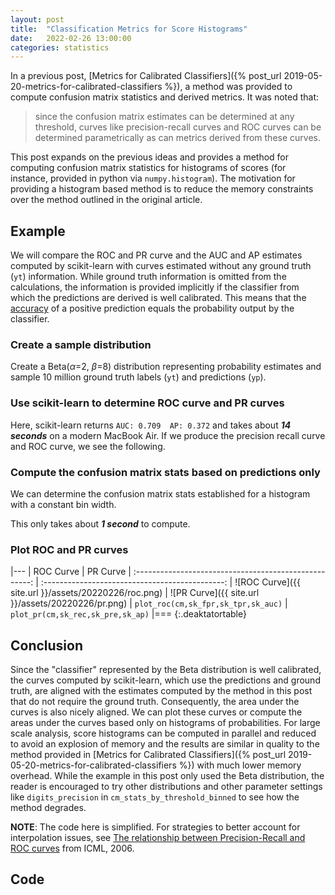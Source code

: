 ```yaml
---
layout: post
title:  "Classification Metrics for Score Histograms"
date:   2022-02-26 13:00:00
categories: statistics
---
```


In a previous post, [Metrics for Calibrated Classifiers]({% post_url 2019-05-20-metrics-for-calibrated-classifiers %}), a method was provided to compute confusion matrix
statistics and derived metrics.  It was noted that:

> since the confusion matrix estimates can be determined at any threshold,
> curves like precision-recall curves and ROC curves can be determined
> parametrically as can metrics derived from these curves.

This post expands on the previous ideas and provides a method for computing
confusion matrix statistics for histograms of scores (for instance, provided
in python via `numpy.histogram`).  The motivation for providing a histogram
based method is to reduce the memory constraints over the method outlined in
the original article.

## Example

We will compare the ROC and PR curve and the AUC and AP estimates computed
by scikit-learn with curves estimated without any ground truth (`yt`)
information.  While ground truth information is omitted from the
calculations, the information is provided implicitly if the classifier from
which the predictions are derived is well calibrated.  This means that the
[accuracy](https://en.wikipedia.org/wiki/Accuracy_and_precision#In_binary_classification)
of a positive prediction equals the probability output by the classifier.

### Create a sample distribution

Create a Beta(*&alpha;*=2, *&beta;*=8) distribution representing probability
estimates and sample 10 million ground truth labels (`yt`) and predictions
(`yp`).

<script src="https://gist.github.com/deaktator/97cef63eb8c0c4917092a7b5aa00b969.js"></script>

### Use scikit-learn to determine ROC curve and PR curves

<script src="https://gist.github.com/deaktator/408170a779454e247e29abfec070137a.js"></script>

Here, scikit-learn returns `AUC: 0.709  AP: 0.372` and takes about
***14 seconds*** on a modern MacBook Air.  If we produce the precision recall
curve and ROC curve, we see the following.

### Compute the confusion matrix stats based on predictions only

We can determine the confusion matrix stats established for a histogram with
a constant bin width.  

<script src="https://gist.github.com/deaktator/ddb726f4016bae43bddddd33c374f689.js"></script>

This only takes about ***1 second*** to compute.

### Plot ROC and PR curves

|---
| ROC Curve                                              | PR Curve
| :----------------------------------------------------: | :---------------------------------------------:
|  ![ROC Curve]({{ site.url }}/assets/20220226/roc.png)  | ![PR Curve]({{ site.url }}/assets/20220226/pr.png)
|  `plot_roc(cm,sk_fpr,sk_tpr,sk_auc)`             | `plot_pr(cm,sk_rec,sk_pre,sk_ap)`
|===
{:.deaktatortable}

## Conclusion

Since the "classifier" represented by the Beta distribution is well calibrated,
the curves computed by scikit-learn, which use the predictions and ground
truth, are aligned with the estimates computed by the method in this post that
do not require the ground truth.  Consequently, the area under the curves is
also nicely aligned.  We can plot these curves or compute the areas under the
curves based only on histograms of probabilities.  For large scale analysis,
score histograms can be computed in parallel and reduced to avoid an explosion
of memory and the results are similar in quality to the method provided in
[Metrics for Calibrated Classifiers]({% post_url 2019-05-20-metrics-for-calibrated-classifiers %})
with much lower memory overhead.  While the example in this post only used the
Beta distribution, the reader is encouraged to try other distributions and
other parameter settings like `digits_precision` in
`cm_stats_by_threshold_binned` to see how the method degrades.

**NOTE**: The code here is simplified.  For strategies to better
account for interpolation issues, see
[The relationship between Precision-Recall and ROC curves](https://dl.acm.org/doi/10.1145/1143844.1143874)
from ICML, 2006.

## Code

<script src="https://gist.github.com/deaktator/47bf3835fa0652f429fe7bf4f3cec606.js"></script>

<script src="https://gist.github.com/deaktator/b664632482e4d37934ed21cc3e921078.js"></script>
